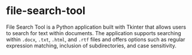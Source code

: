 # file-search-tool
File Search Tool is a Python application built with Tkinter that allows users to search for text within documents. The application supports searching within `.docx`, `.txt`, `.html`, and `.rtf` files and offers options such as regular expression matching, inclusion of subdirectories, and case sensitivity.
